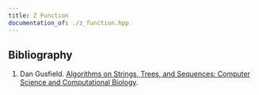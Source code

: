 ```yaml
---
title: Z Function
documentation_of: ./z_function.hpp
---
```


## Bibliography

1. Dan Gusfield. [Algorithms on Strings, Trees, and Sequences: Computer Science and Computational Biology](https://www.amazon.com/Algorithms-Strings-Trees-Sequences-Computational/dp/0521585198).
